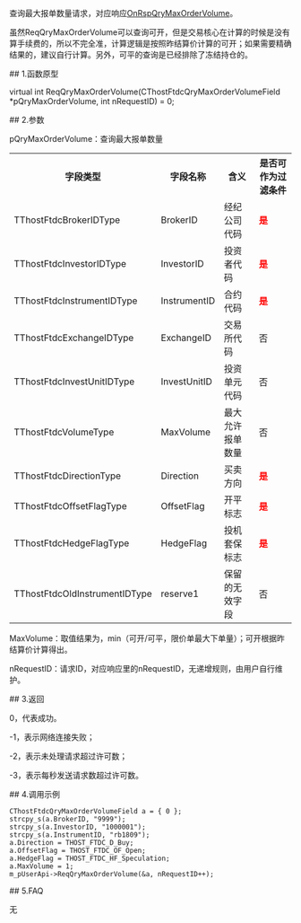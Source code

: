 <p>查询最大报单数量请求，对应响应<a href="../../CTHOSTFTDCTRADERAPI/SM/">OnRspQryMaxOrderVolume</a>。</p>
<p>虽然ReqQryMaxOrderVolume可以查询可开，但是交易核心在计算的时候是没有算手续费的，所以不完全准，计算逻辑是按照昨结算价计算的可开；如果需要精确结果的，建议自行计算。另外，可平的查询是已经排除了冻结持仓的。</p>
<span class="anchor" id="ca430ba6-be71-42c4-bc57-082e7469b0bf"></span>
## 1.函数原型
<p>virtual int ReqQryMaxOrderVolume(CThostFtdcQryMaxOrderVolumeField *pQryMaxOrderVolume, int nRequestID) = 0;</p>
<span class="anchor" id="2c2b1397-d7bf-4a2e-9f8d-08529b71061b"></span>
## 2.参数
<p>pQryMaxOrderVolume：查询最大报单数量</p>
<table><tr><th style="TEXT-ALIGN: center;">字段类型</th><th style="TEXT-ALIGN: center;">字段名称</th><th style="TEXT-ALIGN: center;">含义</th><th style="TEXT-ALIGN: center;">是否可作为过滤条件</th></tr><tr><td style="TEXT-ALIGN: left;">TThostFtdcBrokerIDType</td>
<td style="TEXT-ALIGN: left;">BrokerID</td>
<td style="TEXT-ALIGN: left;">经纪公司代码</td>
<td style="TEXT-ALIGN: left;"><strong><font color="#FF0000">是</font></strong></td>
</tr>
<tr><td style="TEXT-ALIGN: left;">TThostFtdcInvestorIDType</td>
<td style="TEXT-ALIGN: left;">InvestorID</td>
<td style="TEXT-ALIGN: left;">投资者代码</td>
<td style="TEXT-ALIGN: left;"><strong><font color="#FF0000">是</font></strong></td>
</tr>
<tr><td style="TEXT-ALIGN: left;">TThostFtdcInstrumentIDType</td>
<td style="TEXT-ALIGN: left;">InstrumentID</td>
<td style="TEXT-ALIGN: left;">合约代码</td>
<td style="TEXT-ALIGN: left;"><strong><font color="#FF0000">是</font></strong></td>
</tr>
<tr><td style="TEXT-ALIGN: left;">TThostFtdcExchangeIDType</td>
<td style="TEXT-ALIGN: left;">ExchangeID</td>
<td style="TEXT-ALIGN: left;">交易所代码</td>
<td style="TEXT-ALIGN: left;">否</td>
</tr>
<tr><td style="TEXT-ALIGN: left;">TThostFtdcInvestUnitIDType</td>
<td style="TEXT-ALIGN: left;">InvestUnitID</td>
<td style="TEXT-ALIGN: left;">投资单元代码</td>
<td style="TEXT-ALIGN: left;">否</td>
</tr>
<tr><td style="TEXT-ALIGN: left;">TThostFtdcVolumeType</td>
<td style="TEXT-ALIGN: left;">MaxVolume</td>
<td style="TEXT-ALIGN: left;">最大允许报单数量</td>
<td style="TEXT-ALIGN: left;">否</td>
</tr>
<tr><td style="TEXT-ALIGN: left;">TThostFtdcDirectionType</td>
<td style="TEXT-ALIGN: left;">Direction</td>
<td style="TEXT-ALIGN: left;">买卖方向</td>
<td style="TEXT-ALIGN: left;"><strong><font color="#FF0000">是</font></strong></td>
</tr>
<tr><td style="TEXT-ALIGN: left;">TThostFtdcOffsetFlagType</td>
<td style="TEXT-ALIGN: left;">OffsetFlag</td>
<td style="TEXT-ALIGN: left;">开平标志</td>
<td style="TEXT-ALIGN: left;"><strong><font color="#FF0000">是</font></strong></td>
</tr>
<tr><td style="TEXT-ALIGN: left;">TThostFtdcHedgeFlagType</td>
<td style="TEXT-ALIGN: left;">HedgeFlag</td>
<td style="TEXT-ALIGN: left;">投机套保标志</td>
<td style="TEXT-ALIGN: left;"><strong><font color="#FF0000">是</font></strong></td>
</tr>
<tr><td style="TEXT-ALIGN: left;">TThostFtdcOldInstrumentIDType</td>
<td style="TEXT-ALIGN: left;">reserve1</td>
<td style="TEXT-ALIGN: left;">保留的无效字段</td>
<td style="TEXT-ALIGN: left;">否</td>
</tr>
</table>
<p>MaxVolume：取值结果为，min（可开/可平，限价单最大下单量）；可开根据昨结算价计算得出。</p>
<p>nRequestID：请求ID，对应响应里的nRequestID，无递增规则，由用户自行维护。</p>
<span class="anchor" id="ccd6ec6c-57d8-49e9-9e0a-0ef7f836221e"></span>
## 3.返回
<p>0，代表成功。</p>
<p>-1，表示网络连接失败；</p>
<p>-2，表示未处理请求超过许可数；</p>
<p>-3，表示每秒发送请求数超过许可数。</p>
<span class="anchor" id="02cfef10-447b-4783-b7e3-53fae8684fc5"></span>
## 4.调用示例
<pre><code>CThostFtdcQryMaxOrderVolumeField a = { 0 };
strcpy_s(a.BrokerID, "9999");
strcpy_s(a.InvestorID, "1000001");
strcpy_s(a.InstrumentID, "rb1809");
a.Direction = THOST_FTDC_D_Buy;
a.OffsetFlag = THOST_FTDC_OF_Open;
a.HedgeFlag = THOST_FTDC_HF_Speculation;
a.MaxVolume = 1;
m_pUserApi-&gt;ReqQryMaxOrderVolume(&amp;a, nRequestID++);
</code></pre>
<span class="anchor" id="56ed8633-6a2f-48bd-9b86-c178866ae7ee"></span>
## 5.FAQ
<p>无</p>
